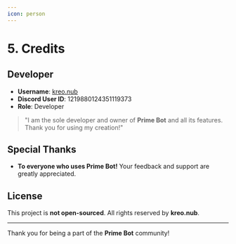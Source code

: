 ```yaml
---
icon: person
---
```


# 5. Credits 

## Developer

- **Username**: [kreo.nub](https://discord.com/users/1219880124351119373)
- **Discord User ID**: 1219880124351119373
- **Role**: Developer

> "I am the sole developer and owner of **Prime Bot** and all its features. Thank you for using my creation!"

## Special Thanks

- **To everyone who uses Prime Bot!** Your feedback and support are greatly appreciated.

## License

This project is **not open-sourced**. All rights reserved by **kreo.nub**.

---

Thank you for being a part of the **Prime Bot** community!
